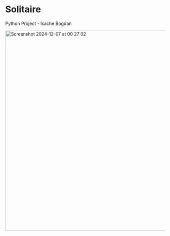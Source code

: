 # Solitaire
Python Project - Isache Bogdan

<img width="630" alt="Screenshot 2024-12-07 at 00 27 02" src="https://github.com/user-attachments/assets/82a0e01a-8a27-409b-a331-e295e02ca59e">
